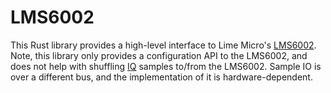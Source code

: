 # LMS6002 #

This Rust library provides a high-level interface to Lime Micro's
[LMS6002](https://limemicro.com/technology/lms6002d/). Note, this
library only provides a configuration API to the LMS6002, and does not
help with shuffling
[IQ](https://en.wikipedia.org/wiki/In-phase_and_quadrature_components)
samples to/from the LMS6002. Sample IO is over a different bus, and
the implementation of it is hardware-dependent.
